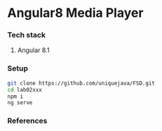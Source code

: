 # Angular8 Media Player

### Tech stack

1. Angular 8.1

### Setup

```sh
git clone https://github.com/uniquejava/FSD.git
cd lab02xxx
npm i
ng serve
```

### References
